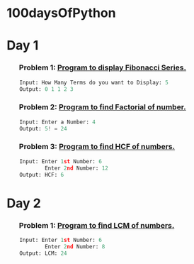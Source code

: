 # 100daysOfPython

### <h1>Day 1</h1>
### <ol>Problem 1: <a href="https://github.com/Shivani1917/100daysOfPython/blob/main/Day1/aFibonacci.py">**Program to display Fibonacci Series.**</a></ol>
```python
    Input: How Many Terms do you want to Display: 5
    Output: 0 1 1 2 3 
```
### <ol>Problem 2: <a href="https://github.com/Shivani1917/100daysOfPython/blob/main/Day1/bFactorial.py">**Program to find Factorial of number.**</a></ol>
```python
    Input: Enter a Number: 4
    Output: 5! = 24
```

### <ol>Problem 3: <a href="https://github.com/Shivani1917/100daysOfPython/blob/main/Day1/cHCF.py">**Program to find HCF of numbers.**</a></ol>
```python
    Input: Enter 1st Number: 6
            Enter 2nd Number: 12
    Output: HCF: 6
```

### <h1>Day 2</h1>
### <ol>Problem 1: <a href="">**Program to find LCM of numbers.**</a></ol>
```python
    Input: Enter 1st Number: 6
            Enter 2nd Number: 8
    Output: LCM: 24
```




